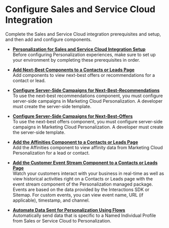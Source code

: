 

# Configure Sales and Service Cloud Integration

Complete the Sales and Service Cloud integration prerequisites and setup, and
then add and configure components.

  * **[Personalization for Sales and Service Cloud Integration Setup](https://help.salesforce.com/s/articleView?id=sf.mc_pers_salesforce_sales_service_cloud_connector_prereqs.htm&language=en_US&type=5)**  
Before configuring Personalization experiences, make sure to set up your
environment by completing these prerequisites in order.

  * **[Add Next-Best Components to a Contacts or Leads Page](https://help.salesforce.com/s/articleView?id=sf.mc_pers_salesforce_sales_service_cloud_connector_component.htm&language=en_US&type=5)**  
Add components to view next-best offers or recommendations for a contact or
lead.

  * **[Configure Server-Side Campaigns for Next-Best-Recommendations](https://help.salesforce.com/s/articleView?id=sf.mc_pers_salesforce_sales_service_cloud_connector_server_side_campaign_next_best_recommendations.htm&language=en_US&type=5)**  
To use the next-best recommendations component, you must configure server-side
campaigns in Marketing Cloud Personalization. A developer must create the
server-side template.

  * **[Configure Server-Side Campaigns for Next-Best-Offers](https://help.salesforce.com/s/articleView?id=sf.mc_pers_salesforce_sales_service_cloud_connector_server_side_campaign_next_best_offers.htm&language=en_US&type=5)**  
To use the next-best offers component, you must configure server-side
campaigns in Marketing Cloud Personalization. A developer must create the
server-side template.

  * **[Add the Affinities Component to a Contacts or Leads Page](https://help.salesforce.com/s/articleView?id=sf.mc_pers_salesforce_sales_service_cloud_mgd_pkg_affinities_component_add.htm&language=en_US&type=5)**  
Add the Affinities component to view affinity data from Marketing Cloud
Personalization for a lead or contact.

  * **[Add the Customer Event Stream Component to a Contacts or Leads Page](https://help.salesforce.com/s/articleView?id=sf.mc_pers_salesforce_sales_service_cloud_mgd_pkg_event_stream_add.htm&language=en_US&type=5)**  
Watch your customers interact with your business in real-time as well as view
historical activities right on a Contacts or Leads page with the event stream
component of the Personalization managed package. Events are based on the data
provided by the Interactions SDK or Sitemap. For custom events, you can view
event name, URL (if applicable), timestamp, and channel.

  * **[Automate Data Sent for Personalization Using Flows](https://help.salesforce.com/s/articleView?id=sf.mc_pers_salesforce_sales_service_cloud_mgd_pkg_automate_data_w_flows.htm&language=en_US&type=5)**  
Automatically send data that is specific to a Named Individual Profile from
Sales or Service Cloud to Personalization.

